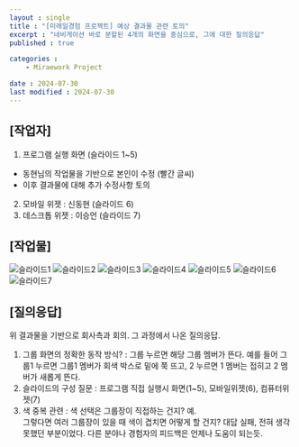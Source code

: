 ```yaml
---
layout : single
title : "[미래일경험 프로젝트] 예상 결과물 관련 토의"
excerpt : "네비게이션 바로 분할된 4개의 화면을 중심으로, 그에 대한 질의응답"
published : true

categories : 
    - Miraework Project

date : 2024-07-30
last modified : 2024-07-30
---
```

## [작업자]   
1. 프로그램 실행 화면 (슬라이드 1~5)
 + 동현님의 작업물을 기반으로 본인이 수정 (빨간 글씨)
 + 이후 결과물에 대해 추가 수정사항 토의
2. 모바일 위젯 : 신동현 (슬라이드 6)
3. 데스크톱 위젯 : 이승언 (슬라이드 7)


## [작업물]
![슬라이드1](https://github.com/user-attachments/assets/298d9829-1a5d-4a39-8535-127453868811)
![슬라이드2](https://github.com/user-attachments/assets/a4a7446c-da19-4729-adb7-bd243bd96858)
![슬라이드3](https://github.com/user-attachments/assets/379a9419-a6f6-4819-9e8a-228f16463844)
![슬라이드4](https://github.com/user-attachments/assets/3467367b-d831-431c-8c9d-50d93f9697ac)
![슬라이드5](https://github.com/user-attachments/assets/e2d03dc6-df8c-44da-b3fb-e948447c7a26)
![슬라이드6](https://github.com/user-attachments/assets/3c4cae61-6538-4389-9811-ef213bfd25e8)
![슬라이드7](https://github.com/user-attachments/assets/2d90681a-1054-4598-b2e6-2e4d4f7eea2c)

## [질의응답]  
위 결과물을 기반으로 회사측과 회의. 그 과정에서 나온 질의응답.
1. 그룹 화면의 정확한 동작 방식? : 그룹 누르면 해당 그룹 멤버가 뜬다. 예를 들어 그룹1 누르면 그룹1 멤버가 회색 박스로 밑에 쭉 뜨고, 2 누르면 1 멤버는 접히고 2 멤버가 새롭게 뜬다.
2. 슬라이드의 구성 질문 : 프로그램 직접 실행시 화면(1~5), 모바일위젯(6), 컴퓨터위젯(7)  
3. 색 중복 관련 : 색 선택은 그룹장이 직접하는 건지? 예.  
그렇다면 여러 그룹장이 있을 때 색이 겹치면 어떻게 할 건지? 대답 실패, 전혀 생각못했던 부분이었다. 다른 분야나 경험자의 피드백은 언제나 도움이 되는듯.